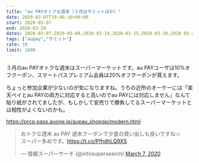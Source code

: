 ```yaml
---
title: "au PAYオトクな週末（３月はサミットほか）"
date: 2020-03-07T19:46:16+09:00
start: 2020-03-07
end: 2020-03-29
dates: 2020-03-07,2020-03-08,2020-03-14,2020-03-15,2020-03-20,2020-03-21,2020-03-22,2020-03-28,2020-03-29
tags: ["aupay","サミット"]
rate: 10
limit: 1000
---
```


３月のau PAYオトクな週末はスーパーマーケットです。au PAYユーザは10%オフクーポン、スマートパスプレミアム会員は20%オフクーポンが貰えます。

ちょっと参加企業が少ないのが気になりますね。うちの近所のオーケーには「楽天ペイとau PAYの両方に対応すると高いのでau PAYには対応しません」なんて貼り紙がされてましたが、もしかして安売りで勝負してるスーパーマーケットとは相性がよくないのかも。

https://prcp.pass.auone.jp/aupay_shopqp/modern.html

<blockquote class="twitter-tweet"><p lang="ja" dir="ltr">おトクな週末 au PAY 週末クーポンで夕食の買い出しも良いですね☺️<br>スーパー多めです。<a href="https://t.co/PfhdhLQ9XS">https://t.co/PfhdhLQ9XS</a></p>&mdash; 情報スーパーサーチ (@infosupersearch) <a href="https://twitter.com/infosupersearch/status/1236232878477852672?ref_src=twsrc%5Etfw">March 7, 2020</a></blockquote> <script async src="https://platform.twitter.com/widgets.js" charset="utf-8"></script>
